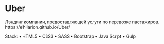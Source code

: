 # Uber
Лэндинг компании, предоставляющей услуги по перевозке пассажиров. https://elhilarion.github.io/Uber/

Stack: • HTML5 • CSS3 • SASS • Bootstrap • Java Script • Gulp




